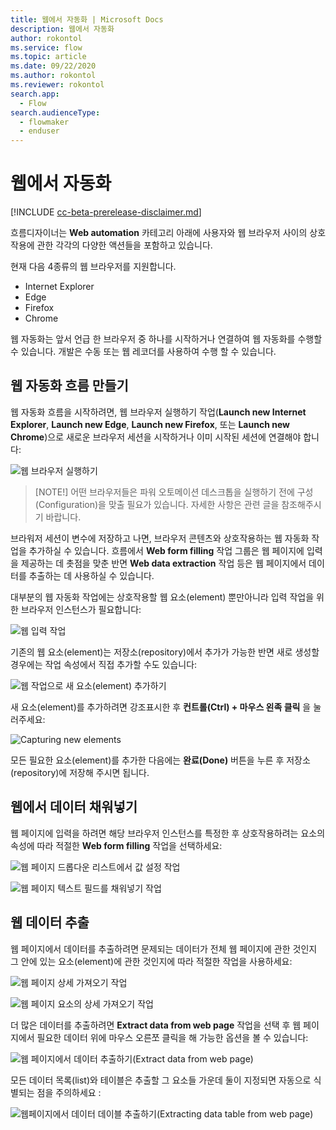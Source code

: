 ```yaml
---
title: 웹에서 자동화 | Microsoft Docs
description: 웹에서 자동화
author: rokontol
ms.service: flow
ms.topic: article
ms.date: 09/22/2020
ms.author: rokontol
ms.reviewer: rokontol
search.app: 
  - Flow
search.audienceType: 
  - flowmaker
  - enduser
---
```


# 웹에서 자동화

[!INCLUDE [cc-beta-prerelease-disclaimer.md](../../includes/cc-beta-prerelease-disclaimer.md)]

흐름디자이너는 **Web automation** 카테고리 아래에 사용자와 웹 브라우저 사이의 상호작용에 관한 각각의 다양한 액션들을 포함하고 있습니다.

현재 다음 4종류의 웹 브라우저를 지원합니다.

* Internet Explorer
* Edge
* Firefox
* Chrome

웹 자동화는 앞서 언급 한 브라우저 중 하나를 시작하거나 연결하여 웹 자동화를 수행할 수 있습니다. 개발은 수동 또는 웹 레코더를 사용하여 수행 할 수 있습니다.

## 웹 자동화 흐름 만들기

웹 자동화 흐름을 시작하려면, 웹 브라우저 실행하기 작업(**Launch new Internet Explorer**, **Launch new Edge**, **Launch new Firefox**, 또는 **Launch new Chrome**)으로 새로운 브라우저 세션을 시작하거나 이미 시작된 세션에 연결해야 합니다:

![웹 브라우저 실행하기](./media/web-automation/launch-web-browser-action.png)

> [NOTE!]
> 어떤 브라우저들은 파워 오토메이션 데스크톱을 실행하기 전에 구성(Configuration)을 맞출 필요가 있습니다. 자세한 사항은 관련 글을 참조해주시기 바랍니다.

브라워저 세션이 변수에 저장하고 나면, 브라우저 콘텐츠와 상호작용하는 웹 자동화 작업을 추가하실 수 있습니다. 흐름에서 **Web form filling** 작업 그룹은 웹 페이지에 입력을 제공하는 데 촛점을 맞춘 반면 **Web data extraction** 작업 등은 웹 페이지에서 데이터를 추출하는 데 사용하실 수 있습니다.

대부분의 웹 자동화 작업에는 상호작용할 웹 요소(element) 뿐만아니라 입력 작업을 위한 브라우저 인스턴스가 필요합니다:

![웹 입력 작업](./media/web-automation/web-action-inputs.png)

기존의 웹 요소(element)는 저장소(repository)에서 추가가 가능한 반면 새로 생성할 경우에는 작업 속성에서 직접 추가할 수도 있습니다:

![웹 작업으로 새 요소(element) 추가하기](./media/web-automation/adding-new-elements-through-a-web-action.png)

새 요소(element)를 추가하려면 강조표시한 후 **컨트롤(Ctrl) + 마우스 왼족 클릭** 을 눌러주세요:

![Capturing new elements](./media/web-automation/capturing-new-elements.png)

모든 필요한 요소(element)를 추가한 다음에는 **완료(Done)** 버튼을 누른 후 저장소(repository)에 저장해 주시면 됩니다.

## 웹에서 데이터 채워넣기

웹 페이지에 입력을 하려면 해당 브라우저 인스턴스를 특정한 후 상호작용하려는 요소의 속성에 따라 적절한 **Web form filling** 작업을 선택하세요:

![웹 페이지 드롭다운 리스트에서 값 설정 작업](./media/web-automation/set-drop-down-list-value-on-web-page-action.png)

![웹 페이지 텍스트 필드를 채워넣기 작업](./media/web-automation/populate-text-field-on-web-page-action.png)

## 웹 데이터 추출

웹 페이지에서 데이터를 추출하려면 문제되는 데이터가 전체 웹 페이지에 관한 것인지 그 안에 있는 요소(element)에 관한 것인지에 따라 적절한 작업을 사용하세요:

![웹 페이지 상세 가져오기 작업](./media/web-automation/get-details-of-web-page-action.png)

![웹 페이지 요소의 상세 가져오기 작업](./media/web-automation/get-details-of-element-on-web-page-action.png)

더 많은 데이터를 추출하려면 **Extract data from web page** 작업을 선택 후 웹 페이지에서 필요한 데이터 위에 마우스 오른쪼 클릭을 해 가능한 옵션을 볼 수 있습니다:

![웹 페이지에서 데이터 추출하기(Extract data from web page)](./media/web-automation/extracting-data-from-web-page.png)

모든 데이터 목록(list)와 테이블은 추출할 그 요소들 가운데 둘이 지정되면 자동으로 식별되는 점을 주의하세요
:

![웹페이지에서 데이터 데이블 추출하기(Extracting data table from web page)](./media/web-automation/extracting-data-table-from-web-page.png)
